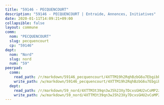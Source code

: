 ```yaml
---
title: "59146 - PECQUENCOURT"
description: "59146 - PECQUENCOURT | Entraide, Annonces, Initiatives"
date: 2020-01-11T14:09:21+09:00
collapsible: false
layout: commune
comm:
  nom: "PECQUENCOURT"
  slug: pecquencourt
  cp: "59146"
dept:
  nom: "Nord"
  slug: nord
  num: "59"
peerpad:
  comm:
    read_path: /r/markdown/59146_pecquencourt/4XTTM19h2RqhBzbG6u7EbgibboMqXP6kUsKQ1rFKYYSL2K2rM
    write_path: /w/markdown/59146_pecquencourt/4XTTM19h2RqhBzbG6u7EbgibboMqXP6kUsKQ1rFKYYSL2K2rM-K3TgV8BQBiGd1z9LYcBXETek3FDu3LK3RnPs537Y1MnRFzKfDgQGg9mfangN9JUhZbxWB3gQjmpqcyt9rycCV1JrEKyuk5fwHLamM19QMDQXmosCJef5qcD9y69zHJRAhTsouheH
  dept:
    read_path: /r/markdown/59_nord/4XTTM3t39qn3wJ5h23Xy7DcxsGHU2vCoMP2z3iS4TUn3TrtdJ
    write_path: /w/markdown/59_nord/4XTTM3t39qn3wJ5h23Xy7DcxsGHU2vCoMP2z3iS4TUn3TrtdJ-K3TgTuZGkuZqXfr6fpmH7pGsMT6ndvZQMyRDze5QBt7XScLWHoBi246kLoDKpTH2Yo4f3AFSSJqGc2ozvNww7qPLqsDjpvahxCbQ6F5znbfjp6kVgaDcTYc9LyhwSfYuCevnvZUQ
---
```


